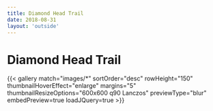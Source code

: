 ```yaml
---
title: Diamond Head Trail
date: 2018-08-31
layout: 'outside'
---
```


# Diamond Head Trail

{{< gallery match="images/*" sortOrder="desc" rowHeight="150" thumbnailHoverEffect="enlarge" margins="5" thumbnailResizeOptions="600x600 q90 Lanczos" previewType="blur" embedPreview=true loadJQuery=true >}}
